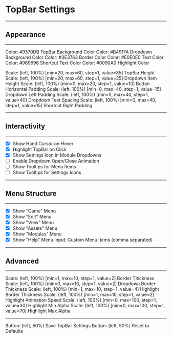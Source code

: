 # TopBar Settings
---

## Appearance
---
Color: #9370DB TopBar Background Color
Color: #B491FA Dropdown Background Color
Color: #3E3763 Border Color
Color: #E0E0E0 Text Color
Color: #969696 Shortcut Text Color
Color: #0090A0 Highlight Color

Scale: (left, 100%) [min=20, max=60, step=1, value=35] TopBar Height
Scale: (left, 100%) [min=20, max=60, step=1, value=35] Dropdown Item Height
Scale: (left, 100%) [min=0, max=20, step=1, value=10] Button Horizontal Padding
Scale: (left, 100%) [min=0, max=40, step=1, value=15] Dropdown Left Padding
Scale: (left, 100%) [min=0, max=40, step=1, value=40] Dropdown Text Spacing
Scale: (left, 100%) [min=0, max=40, step=1, value=15] Shortcut Right Padding

---

## Interactivity
---
- [x] Show Hand Cursor on Hover
- [x] Highlight TopBar on Click
- [x] Show Settings Icon in Module Dropdowns
- [ ] Enable Dropdown Open/Close Animation
- [ ] Show Tooltips for Menu Items
- [ ] Show Tooltips for Settings Icons

---

## Menu Structure
---
- [x] Show "Game" Menu
- [x] Show "Edit" Menu
- [x] Show "View" Menu
- [x] Show "Assets" Menu
- [x] Show "Modules" Menu
- [x] Show "Help" Menu
Input: Custom Menu Items (comma separated)

---

## Advanced
---
Scale: (left, 100%) [min=1, max=10, step=1, value=2] Border Thickness
Scale: (left, 100%) [min=0, max=10, step=1, value=2] Dropdown Border Thickness
Scale: (left, 100%) [min=1, max=10, step=1, value=4] Highlight Border Thickness
Scale: (left, 100%) [min=1, max=10, step=1, value=2] Highlight Animation Speed
Scale: (left, 100%) [min=0, max=100, step=1, value=30] Highlight Min Alpha
Scale: (left, 100%) [min=0, max=100, step=1, value=70] Highlight Max Alpha

---

Button: (left, 50%) Save TopBar Settings
Button: (left, 50%) Reset to Defaults
